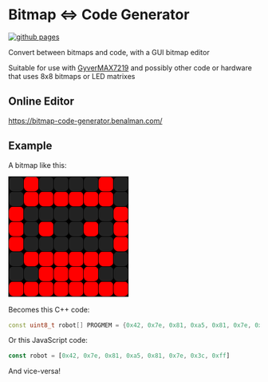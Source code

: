 # Bitmap ⇔ Code Generator

[![github pages](https://github.com/cowboy/bitmap-code-generator/actions/workflows/main.yml/badge.svg)](https://github.com/cowboy/bitmap-code-generator/actions/workflows/main.yml)

Convert between bitmaps and code, with a GUI bitmap editor

Suitable for use with [GyverMAX7219](https://github.com/GyverLibs/GyverMAX7219) and possibly other code or hardware that uses 8x8 bitmaps or LED matrixes

## Online Editor

https://bitmap-code-generator.benalman.com/

## Example

A bitmap like this:

![](https://github.com/cowboy/bitmap-code-generator/blob/main/public/robot.png?raw=true)

Becomes this C++ code:

```cpp
const uint8_t robot[] PROGMEM = {0x42, 0x7e, 0x81, 0xa5, 0x81, 0x7e, 0x3c, 0xff};
```

Or this JavaScript code:

```js
const robot = [0x42, 0x7e, 0x81, 0xa5, 0x81, 0x7e, 0x3c, 0xff]
```

And vice-versa!
